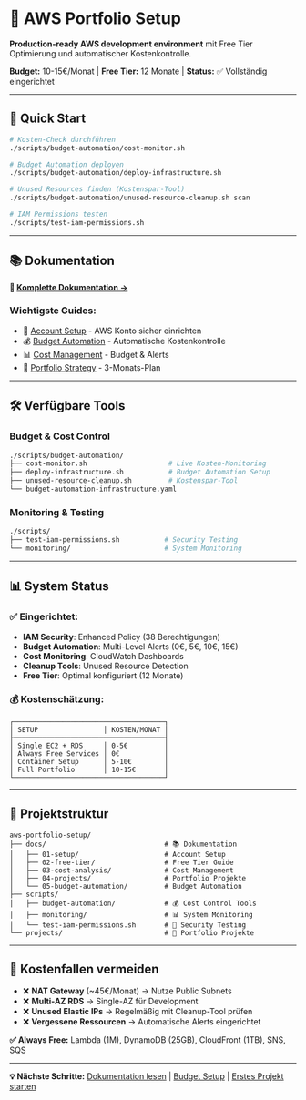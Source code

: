 # 🚀 AWS Portfolio Setup

**Production-ready AWS development environment** mit Free Tier Optimierung und automatischer Kostenkontrolle.

**Budget:** 10-15€/Monat | **Free Tier:** 12 Monate | **Status:** ✅ Vollständig eingerichtet

---

## 🎯 **Quick Start**

```bash
# Kosten-Check durchführen
./scripts/budget-automation/cost-monitor.sh

# Budget Automation deployen
./scripts/budget-automation/deploy-infrastructure.sh

# Unused Resources finden (Kostenspar-Tool)
./scripts/budget-automation/unused-resource-cleanup.sh scan

# IAM Permissions testen
./scripts/test-iam-permissions.sh
```

---

## 📚 **Dokumentation**

**📖 [Komplette Dokumentation →](docs/README.md)**

### **Wichtigste Guides:**
- 🚀 [Account Setup](docs/01-setup/account-setup.md) - AWS Konto sicher einrichten
- 💰 [Budget Automation](docs/05-budget-automation/README.md) - Automatische Kostenkontrolle
- 📊 [Cost Management](docs/03-cost-analysis/budget-management.md) - Budget & Alerts
- 🎯 [Portfolio Strategy](docs/04-projects/portfolio-strategy.md) - 3-Monats-Plan

---

## 🛠️ **Verfügbare Tools**

### **Budget & Cost Control**
```bash
./scripts/budget-automation/
├── cost-monitor.sh                    # Live Kosten-Monitoring
├── deploy-infrastructure.sh           # Budget Automation Setup
├── unused-resource-cleanup.sh         # Kostenspar-Tool
└── budget-automation-infrastructure.yaml
```

### **Monitoring & Testing**
```bash
./scripts/
├── test-iam-permissions.sh           # Security Testing
└── monitoring/                       # System Monitoring
```

---

## 📊 **System Status**

### **✅ Eingerichtet:**
- **IAM Security**: Enhanced Policy (38 Berechtigungen)
- **Budget Automation**: Multi-Level Alerts (0€, 5€, 10€, 15€)
- **Cost Monitoring**: CloudWatch Dashboards
- **Cleanup Tools**: Unused Resource Detection
- **Free Tier**: Optimal konfiguriert (12 Monate)

### **💰 Kostenschätzung:**
```
┌─────────────────────────────────────┐
│ SETUP                │ KOSTEN/MONAT │
├─────────────────────────────────────┤
│ Single EC2 + RDS     │ 0-5€         │
│ Always Free Services │ 0€           │
│ Container Setup      │ 5-10€        │
│ Full Portfolio       │ 10-15€       │
└─────────────────────────────────────┘
```

---

## 📁 **Projektstruktur**

```
aws-portfolio-setup/
├── docs/                             # 📚 Dokumentation
│   ├── 01-setup/                     # Account Setup
│   ├── 02-free-tier/                 # Free Tier Guide
│   ├── 03-cost-analysis/             # Cost Management
│   ├── 04-projects/                  # Portfolio Projekte
│   └── 05-budget-automation/         # Budget Automation
├── scripts/
│   ├── budget-automation/            # 💰 Cost Control Tools
│   ├── monitoring/                   # 📊 System Monitoring
│   └── test-iam-permissions.sh       # 🔐 Security Testing
└── projects/                         # 🎯 Portfolio Projekte
```

---

## 🚨 **Kostenfallen vermeiden**

- ❌ **NAT Gateway** (~45€/Monat) → Nutze Public Subnets
- ❌ **Multi-AZ RDS** → Single-AZ für Development
- ❌ **Unused Elastic IPs** → Regelmäßig mit Cleanup-Tool prüfen
- ❌ **Vergessene Ressourcen** → Automatische Alerts eingerichtet

**✅ Always Free:** Lambda (1M), DynamoDB (25GB), CloudFront (1TB), SNS, SQS

---

**💡 Nächste Schritte:** [Dokumentation lesen](docs/README.md) | [Budget Setup](docs/05-budget-automation/README.md) | [Erstes Projekt starten](projects/)
